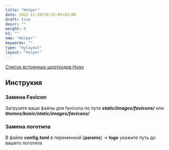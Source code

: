 ```yaml
---
title: "Helper"
date: 2022-11-20T10:53:05+03:00
draft: true
descr: ""
weight: 0
h1: ""
nme: "Helper"
keywords: ""
type: "mylayout"
layout: "helper"
---
```

[Список встоенных шорткодов Hugo](https://gohugo.io/content-management/shortcodes/#use-hugos-built-in-shortcodes)

## Инструкия 

### Замена Favicon
Загрузите ваши файлы для favicona по пути ***static/images/favicons/*** или ***themes/basic/static/images/favicons/***

### Замена логотипа 
В файле **config.toml** в переменной [**params**] -> **logo** укажите путь до вашего логотипа 